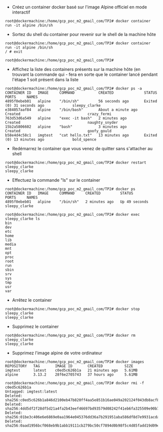 - Créez un container docker basé sur l'image Alpine officiel en mode interactif

```
root@dockermachine:/home/gcp_poc_m2_gmail_com/TP2# docker container run -it alpine /bin/sh
```

- Sortez du shell du container pour revenir sur le shell de la machine hôte
```
root@dockermachine:/home/gcp_poc_m2_gmail_com/TP2# docker container run -it alpine /bin/sh
/ # exit

root@dockermachine:/home/gcp_poc_m2_gmail_com/TP2#
```

- Affichez la liste des containers présents sur la machine hôte (en trouvant la commande qui - fera en sorte que le container lancé pendant l'étape 1 soit présent dans la liste
```
root@dockermachine:/home/gcp_poc_m2_gmail_com/TP2# docker ps -a
CONTAINER ID   IMAGE     COMMAND           CREATED              STATUS                      PORTS     NAMES
4895f0ebeb01   alpine    "/bin/sh"         56 seconds ago       Exited (0) 31 seconds ago             sleepy_clarke
e384057aaf84   alpine    "/bin/bash"       About a minute ago   Created                               crazy_fermi
763d53d6a549   alpine    "exec -it bash"   2 minutes ago        Created                               naughty_snyder
15b2a5806602   alpine    "bash"            3 minutes ago        Created                               goofy_gould
b58e4d4c58c1   imgtest   "cat hello.txt"   13 minutes ago       Exited (0) 13 minutes ago             bold_spence
```

- Redémarrez le container que vous venez de quitter sans s'attacher au shell
```
root@dockermachine:/home/gcp_poc_m2_gmail_com/TP2# docker restart sleepy_clarke
sleepy_clarke
```

- Effectuez la commande "ls" sur le container
```
root@dockermachine:/home/gcp_poc_m2_gmail_com/TP2# docker ps
CONTAINER ID   IMAGE     COMMAND     CREATED         STATUS          PORTS     NAMES
4895f0ebeb01   alpine    "/bin/sh"   2 minutes ago   Up 49 seconds             sleepy_clarke

root@dockermachine:/home/gcp_poc_m2_gmail_com/TP2# docker exec sleepy_clarke ls
bin
dev
etc
home
lib
media
mnt
opt
proc
root
run
sbin
srv
sys
tmp
usr
var
```

- Arrêtez le container
```
root@dockermachine:/home/gcp_poc_m2_gmail_com/TP2# docker stop sleepy_clarke
sleepy_clarke
```

- Supprimez le container
```
root@dockermachine:/home/gcp_poc_m2_gmail_com/TP2# docker rm sleepy_clarke
sleepy_clarke
```

- Supprimez l'image alpine de votre ordinateur
```
root@dockermachine:/home/gcp_poc_m2_gmail_com/TP2# docker images
REPOSITORY   TAG       IMAGE ID       CREATED          SIZE
imgtest      latest    c0ed5c626b1a   21 minutes ago   5.61MB
alpine       3.13.2    28f6e2705743   37 hours ago     5.61MB

root@dockermachine:/home/gcp_poc_m2_gmail_com/TP2# docker rmi -f c0ed5c626b1a
Untagged: imgtest:latest
Deleted: sha256:c0ed5c626b1a846d2100eb47b820ff4aa5e851b16ae049a202124f043db8acf8
Deleted: sha256:4dd5df2f28df5d21a4fa2b43eef46697bd93579d08242f41eb6fa325509e90b7
Deleted: sha256:01be3c406e6e6869e0aa1964e045376dd36a7b291951aba586df8d7e9931acda
Deleted: sha256:0aad1956bcf068eb9b1abb19111cb279bc50cf7894d0b98f5c4d85fadd19d09e
```